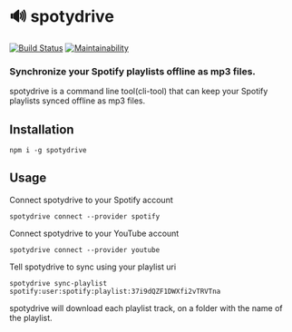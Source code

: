 # :loud_sound: spotydrive

[![Build Status](https://travis-ci.org/emersonsoares/spotydrive.svg?branch=master)](https://travis-ci.org/emersonsoares/spotydrive)
[![Maintainability](https://api.codeclimate.com/v1/badges/9787c59674c2d58cbebe/maintainability)](https://codeclimate.com/github/emersonsoares/spotydrive/maintainability)

### Synchronize your Spotify playlists offline as mp3 files.

spotydrive is a command line tool(cli-tool) that can keep your Spotify playlists synced offline as mp3 files.

## Installation

```console
npm i -g spotydrive
```

## Usage

Connect spotydrive to your Spotify account

```console
spotydrive connect --provider spotify
```

Connect spotydrive to your YouTube account

```console
spotydrive connect --provider youtube
```

Tell spotydrive to sync using your playlist uri

```console
spotydrive sync-playlist spotify:user:spotify:playlist:37i9dQZF1DWXfi2vTRVTna
```

spotydrive will download each playlist track, on a folder with the name of the playlist.
